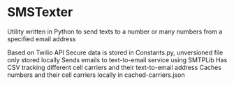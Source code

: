 # SMSTexter
Utility written in Python to send texts to a number or many numbers from a specified email address

Based on Twilio API
Secure data is stored in Constants.py, unversioned file only stored locally
Sends emails to text-to-email service using SMTPLib
Has CSV tracking different cell carriers and their text-to-email address
Caches numbers and their cell carriers locally in cached-carriers.json
